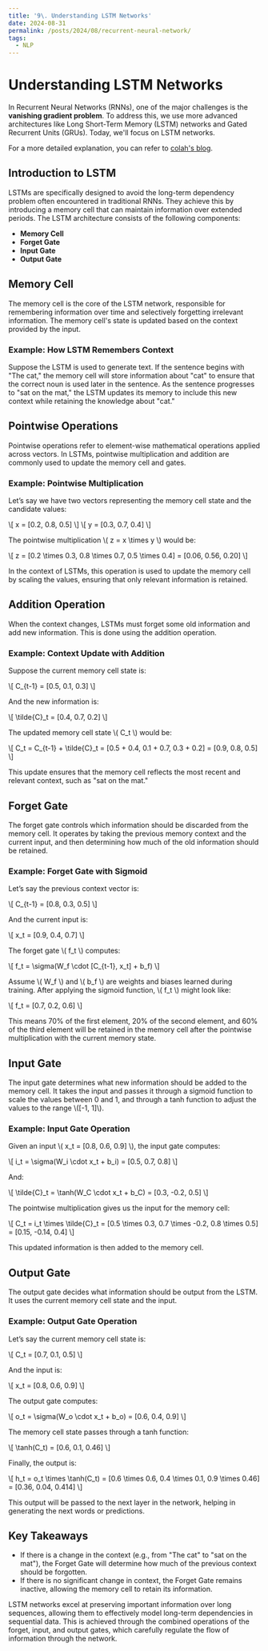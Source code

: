 ```yaml
---
title: '9\. Understanding LSTM Networks'
date: 2024-08-31
permalink: /posts/2024/08/recurrent-neural-network/
tags:
  - NLP
---
```



# Understanding LSTM Networks

In Recurrent Neural Networks (RNNs), one of the major challenges is the **vanishing gradient problem**. To address this, we use more advanced architectures like Long Short-Term Memory (LSTM) networks and Gated Recurrent Units (GRUs). Today, we'll focus on LSTM networks.

For a more detailed explanation, you can refer to [colah's blog](https://colah.github.io/posts/2015-08-Understanding-LSTMs/).

## Introduction to LSTM

LSTMs are specifically designed to avoid the long-term dependency problem often encountered in traditional RNNs. They achieve this by introducing a memory cell that can maintain information over extended periods. The LSTM architecture consists of the following components:

- **Memory Cell**
- **Forget Gate**
- **Input Gate**
- **Output Gate**

## Memory Cell

The memory cell is the core of the LSTM network, responsible for remembering information over time and selectively forgetting irrelevant information. The memory cell's state is updated based on the context provided by the input.

### Example: How LSTM Remembers Context

Suppose the LSTM is used to generate text. If the sentence begins with "The cat," the memory cell will store information about "cat" to ensure that the correct noun is used later in the sentence. As the sentence progresses to "sat on the mat," the LSTM updates its memory to include this new context while retaining the knowledge about "cat."

## Pointwise Operations

Pointwise operations refer to element-wise mathematical operations applied across vectors. In LSTMs, pointwise multiplication and addition are commonly used to update the memory cell and gates.

### Example: Pointwise Multiplication

Let’s say we have two vectors representing the memory cell state and the candidate values:

\\[
x = [0.2, 0.8, 0.5]
\\]
\\[
y = [0.3, 0.7, 0.4]
\\]

The pointwise multiplication \\( z = x \times y \\) would be:

\\[
z = [0.2 \times 0.3, 0.8 \times 0.7, 0.5 \times 0.4] = [0.06, 0.56, 0.20]
\\]

In the context of LSTMs, this operation is used to update the memory cell by scaling the values, ensuring that only relevant information is retained.

## Addition Operation

When the context changes, LSTMs must forget some old information and add new information. This is done using the addition operation.

### Example: Context Update with Addition

Suppose the current memory cell state is:

\\[
C_{t-1} = [0.5, 0.1, 0.3]
\\]

And the new information is:

\\[
\tilde{C}_t = [0.4, 0.7, 0.2]
\\]

The updated memory cell state \\( C_t \\) would be:

\\[
C_t = C_{t-1} + \tilde{C}_t = [0.5 + 0.4, 0.1 + 0.7, 0.3 + 0.2] = [0.9, 0.8, 0.5]
\\]

This update ensures that the memory cell reflects the most recent and relevant context, such as "sat on the mat."

## Forget Gate

The forget gate controls which information should be discarded from the memory cell. It operates by taking the previous memory context and the current input, and then determining how much of the old information should be retained.

### Example: Forget Gate with Sigmoid

Let’s say the previous context vector is:

\\[
C_{t-1} = [0.8, 0.3, 0.5]
\\]

And the current input is:

\\[
x_t = [0.9, 0.4, 0.7]
\\]

The forget gate \\( f_t \\) computes:

\\[
f_t = \sigma(W_f \cdot [C_{t-1}, x_t] + b_f)
\\]

Assume \\( W_f \\) and \\( b_f \\) are weights and biases learned during training. After applying the sigmoid function, \\( f_t \\) might look like:

\\[
f_t = [0.7, 0.2, 0.6]
\\]

This means 70% of the first element, 20% of the second element, and 60% of the third element will be retained in the memory cell after the pointwise multiplication with the current memory state.

## Input Gate

The input gate determines what new information should be added to the memory cell. It takes the input and passes it through a sigmoid function to scale the values between 0 and 1, and through a tanh function to adjust the values to the range \\([-1, 1]\\).

### Example: Input Gate Operation

Given an input \\( x_t = [0.8, 0.6, 0.9] \\), the input gate computes:

\\[
i_t = \sigma(W_i \cdot x_t + b_i) = [0.5, 0.7, 0.8]
\\]

And:

\\[
\tilde{C}_t = \tanh(W_C \cdot x_t + b_C) = [0.3, -0.2, 0.5]
\\]

The pointwise multiplication gives us the input for the memory cell:

\\[
C_t = i_t \times \tilde{C}_t = [0.5 \times 0.3, 0.7 \times -0.2, 0.8 \times 0.5] = [0.15, -0.14, 0.4]
\\]

This updated information is then added to the memory cell.

## Output Gate

The output gate decides what information should be output from the LSTM. It uses the current memory cell state and the input.

### Example: Output Gate Operation

Let’s say the current memory cell state is:

\\[
C_t = [0.7, 0.1, 0.5]
\\]

And the input is:

\\[
x_t = [0.8, 0.6, 0.9]
\\]

The output gate computes:

\\[
o_t = \sigma(W_o \cdot x_t + b_o) = [0.6, 0.4, 0.9]
\\]

The memory cell state passes through a tanh function:

\\[
\tanh(C_t) = [0.6, 0.1, 0.46]
\\]

Finally, the output is:

\\[
h_t = o_t \times \tanh(C_t) = [0.6 \times 0.6, 0.4 \times 0.1, 0.9 \times 0.46] = [0.36, 0.04, 0.414]
\\]

This output will be passed to the next layer in the network, helping in generating the next words or predictions.

## Key Takeaways

- If there is a change in the context (e.g., from "The cat" to "sat on the mat"), the Forget Gate will determine how much of the previous context should be forgotten.
- If there is no significant change in context, the Forget Gate remains inactive, allowing the memory cell to retain its information.

LSTM networks excel at preserving important information over long sequences, allowing them to effectively model long-term dependencies in sequential data. This is achieved through the combined operations of the forget, input, and output gates, which carefully regulate the flow of information through the network.
